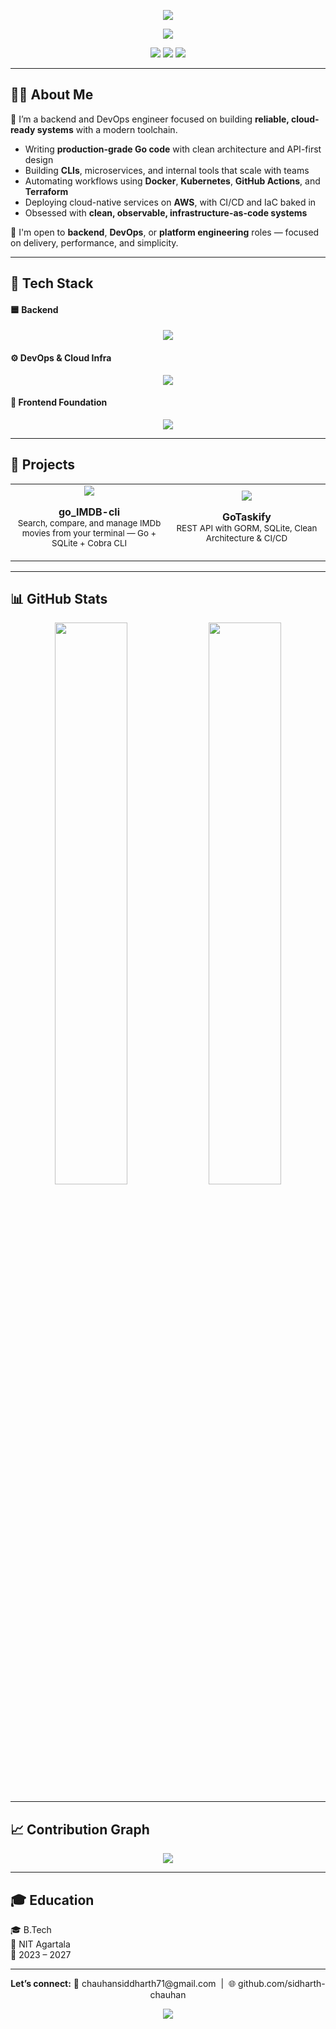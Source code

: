 <!-- 🌟 Hero Banner -->
<p align="center">
  <img src="https://capsule-render.vercel.app/api?type=waving&color=0abde3&height=200&section=header&text=Sidharth%20Chauhan&fontSize=40&fontColor=ffffff&desc=Backend%20Engineer%20%7C%20DevOps%20%7C%20Cloud-Native%20Developer&descSize=16&descAlign=50&descAlignY=70" />
</p>

<!-- ⌨️ Typing Subtitle -->
<p align="center">
  <img src="https://readme-typing-svg.demolab.com?font=JetBrains+Mono&size=20&pause=1000&color=00BFFF&center=true&vCenter=true&width=800&lines=Go+Lang+Backend+Developer+%7C+DevOps+Automation;Infrastructure+as+Code+%7C+Container+First+%7C+CI%2FCD+Native;Delivering+Clean%2C+Scalable%2C+Cloud-Ready+Solutions" />
</p>

<!-- 📬 Contact -->
<p align="center">
  <a href="mailto:chauhansiddharth71@gmail.com"><img src="https://img.shields.io/badge/Email-chauhansiddharth71%40gmail.com-D14836?style=for-the-badge&logo=gmail" /></a>
  <a href="https://github.com/sidharth-chauhan"><img src="https://img.shields.io/badge/GitHub-sidharth--chauhan-black?style=for-the-badge&logo=github" /></a>
  <img src="https://komarev.com/ghpvc/?username=sidharth-chauhan&style=for-the-badge&color=0abde3&label=Views" />
</p>

---

## 👨‍💻 About Me

🧩 I’m a backend and DevOps engineer focused on building **reliable, cloud-ready systems** with a modern toolchain.

- Writing **production-grade Go code** with clean architecture and API-first design  
- Building **CLIs**, microservices, and internal tools that scale with teams  
- Automating workflows using **Docker**, **Kubernetes**, **GitHub Actions**, and **Terraform**  
- Deploying cloud-native services on **AWS**, with CI/CD and IaC baked in  
- Obsessed with **clean, observable, infrastructure-as-code systems**

📌 I'm open to **backend**, **DevOps**, or **platform engineering** roles — focused on delivery, performance, and simplicity.

---

## 🧠 Tech Stack

#### 🟦 Backend
<p align="center">
  <img src="https://skillicons.dev/icons?i=go,python,sqlite,postgresql,redis&perline=7" />
</p>

#### ⚙️ DevOps & Cloud Infra
<p align="center">
  <img src="https://skillicons.dev/icons?i=docker,kubernetes,githubactions,terraform,aws,linux,git,bash&perline=8" />
</p>

#### 🔵 Frontend Foundation
<p align="center">
  <img src="https://skillicons.dev/icons?i=html,css,javascript&perline=6" />
</p>

---

## 🚀 Projects

<table>
  <tr>
    <td align="center" width="50%">
      <a href="https://github.com/sidharth-chauhan/go_IMDB-cli">
        <img src="https://github-readme-stats.vercel.app/api/pin/?username=sidharth-chauhan&repo=go_IMDB-cli&theme=tokyonight&border_color=0abde3" />
      </a>
      <p><b>go_IMDB-cli</b><br><sub>Search, compare, and manage IMDb movies from your terminal — Go + SQLite + Cobra CLI</sub></p>
    </td>
    <td align="center" width="50%">
      <a href="https://github.com/sidharth-chauhan/GoTaskify">
        <img src="https://github-readme-stats.vercel.app/api/pin/?username=sidharth-chauhan&repo=GoTaskify&theme=tokyonight&border_color=0abde3" />
      </a>
      <p><b>GoTaskify</b><br><sub>REST API with GORM, SQLite, Clean Architecture & CI/CD</sub></p>
    </td>
  </tr>
</table>

---

## 📊 GitHub Stats

<p align="center">
  <img src="https://github-readme-stats.vercel.app/api?username=sidharth-chauhan&show_icons=true&theme=radical&hide_border=true&count_private=true" width="48%" />
  <img src="https://github-readme-streak-stats.herokuapp.com?user=sidharth-chauhan&theme=radical&hide_border=true" width="48%" />
</p>

---

## 📈 Contribution Graph

<p align="center">
  <img src="https://github-readme-activity-graph.vercel.app/graph?username=sidharth-chauhan&theme=react-dark&hide_border=true&area=true" />
</p>

---

## 🎓 Education

🎓 B.Tech  
🏫 NIT Agartala  
📅 2023 – 2027

---

<p align="center">
  <b>Let’s connect:</b> 📧 chauhansiddharth71@gmail.com &nbsp;|&nbsp; 🌐 github.com/sidharth-chauhan
</p>

<p align="center">
  <img src="https://capsule-render.vercel.app/api?type=waving&color=0abde3&height=100&section=footer"/>
</p>
